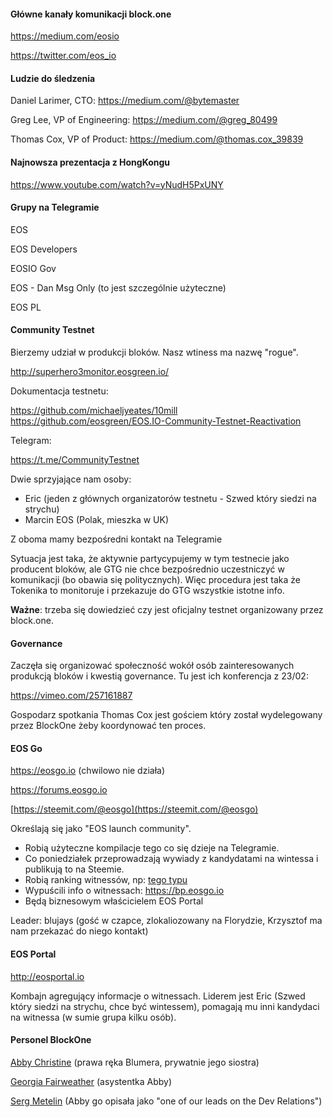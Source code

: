 #### Główne kanały komunikacji block.one

https://medium.com/eosio

https://twitter.com/eos_io

#### Ludzie do śledzenia

Daniel Larimer, CTO: <https://medium.com/@bytemaster>

Greg Lee, VP of Engineering: <https://medium.com/@greg_80499>

Thomas Cox, VP of Product: <https://medium.com/@thomas.cox_39839>

#### Najnowsza prezentacja z HongKongu

https://www.youtube.com/watch?v=yNudH5PxUNY

#### Grupy na Telegramie

EOS

EOS Developers

EOSIO Gov

EOS - Dan Msg Only (to jest szczególnie użyteczne)

EOS PL

#### Community Testnet

Bierzemy udział w produkcji bloków. Nasz wtiness ma nazwę "rogue".

http://superhero3monitor.eosgreen.io/

Dokumentacja testnetu:

https://github.com/michaeljyeates/10mill
https://github.com/eosgreen/EOS.IO-Community-Testnet-Reactivation

Telegram:

https://t.me/CommunityTestnet

Dwie sprzyjające nam osoby:

* Eric (jeden z głównych organizatorów testnetu - Szwed który siedzi na strychu)
* Marcin EOS (Polak, mieszka w UK)

Z oboma mamy bezpośredni kontakt na Telegramie

Sytuacja jest taka, że aktywnie partycypujemy w tym testnecie jako producent bloków, ale GTG nie chce bezpośrednio uczestniczyć w komunikacji (bo obawia się politycznych). Więc procedura jest taka że Tokenika to monitoruje i przekazuje do GTG wszystkie istotne info.

**Ważne**: trzeba się dowiedzieć czy jest oficjalny testnet organizowany przez block.one.

#### Governance

Zaczęła się organizować społeczność wokół osób zainteresowanych produkcją bloków i kwestią governance. Tu jest ich konferencja z 23/02:

https://vimeo.com/257161887

Gospodarz spotkania Thomas Cox jest gościem który został wydelegowany przez BlockOne żeby koordynować ten proces.

#### EOS Go

https://eosgo.io (chwilowo nie działa)

https://forums.eosgo.io

[https://steemit.com/@eosgo](https://steemit.com/@eosgo)

Określają się jako "EOS launch community".

* Robią użyteczne kompilacje tego co się dzieje na Telegramie.
* Co poniedziałek przeprowadzają wywiady z kandydatami na wintessa i publikują to na Steemie.
* Robią ranking witnessów, np: [tego typu](https://steemit.com/eos/@eosgo/block-producer-candidate-report-4-march-28-2018)
* Wypuścili info o witnessach: https://bp.eosgo.io
* Będą biznesowym właścicielem EOS Portal

Leader: blujays (gość w czapce, zlokaliozowany na Florydzie, Krzysztof ma nam przekazać do niego kontakt)

#### EOS Portal

http://eosportal.io

Kombajn agregujący informacje o witnessach. Liderem jest Eric (Szwed który siedzi na strychu, chce być wintessem), pomagają mu inni kandydaci na witnessa (w sumie grupa kilku osób).

#### Personel BlockOne

[Abby Christine](mailto:abby.christine@block.one) (prawa ręka Blumera, prywatnie jego siostra)

[Georgia Fairweather](mailto:georgia.fairweather@block.one) (asystentka Abby)

[Serg Metelin](mailto:serg.metelin@block.one) (Abby go opisała jako "one of our leads on the Dev Relations")